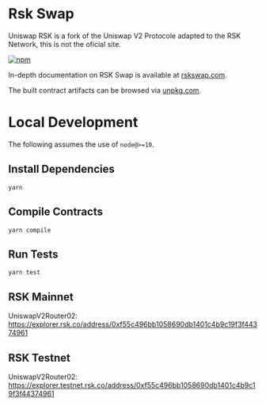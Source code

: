 # Rsk Swap
Uniswap RSK is a fork of the Uniswap V2 Protocole adapted to the RSK Network, this is not the oficial site.

[![npm](https://img.shields.io/npm/v/@thinkanddev/rskswap-periphery?style=flat-square)](https://npmjs.com/package/@thinkanddev/rskswap-periphery)

In-depth documentation on RSK Swap is available at [rskswap.com](https://rskswap.com/docs).

The built contract artifacts can be browsed via [unpkg.com](https://unpkg.com/browse/@uniswap/v2-periphery@latest/).

# Local Development

The following assumes the use of `node@>=10`.

## Install Dependencies

`yarn`

## Compile Contracts

`yarn compile`

## Run Tests

`yarn test`


## RSK Mainnet
UniswapV2Router02: https://explorer.rsk.co/address/0xf55c496bb1058690db1401c4b9c19f3f44374961

## RSK Testnet
UniswapV2Router02: https://explorer.testnet.rsk.co/address/0xf55c496bb1058690db1401c4b9c19f3f44374961